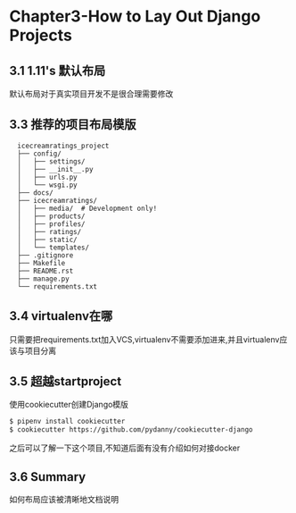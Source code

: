 Chapter3-How to Lay Out Django Projects
=======================================

## 3.1 1.11's 默认布局

默认布局对于真实项目开发不是很合理需要修改

## 3.3 推荐的项目布局模版

```
  icecreamratings_project
  ├── config/
  │   ├── settings/
  │   ├── __init__.py
  │   ├── urls.py
  │   └── wsgi.py
  ├── docs/
  ├── icecreamratings/
  │   ├── media/  # Development only!
  │   ├── products/
  │   ├── profiles/
  │   ├── ratings/
  │   ├── static/
  │   └── templates/
  ├── .gitignore
  ├── Makefile
  ├── README.rst
  ├── manage.py
  └── requirements.txt
```

## 3.4 virtualenv在哪

只需要把requirements.txt加入VCS,virtualenv不需要添加进来,并且virtualenv应该与项目分离

## 3.5 超越startproject

使用cookiecutter创建Django模版

```bash
$ pipenv install cookiecutter
$ cookiecutter https://github.com/pydanny/cookiecutter-django
```

之后可以了解一下这个项目,不知道后面有没有介绍如何对接docker

## 3.6 Summary

如何布局应该被清晰地文档说明